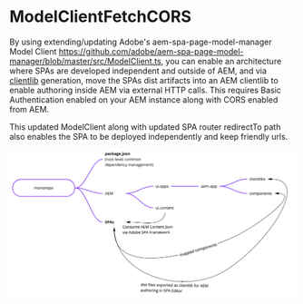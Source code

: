 # ModelClientFetchCORS

By using extending/updating Adobe's aem-spa-page-model-manager Model Client https://github.com/adobe/aem-spa-page-model-manager/blob/master/src/ModelClient.ts, you can enable an architecture where SPAs are developed independent and outside of AEM, and via [clientlib](https://github.com/wcm-io-frontend/aem-clientlib-generator) generation, move the SPAs dist artifacts into an AEM clientlib to enable authoring inside AEM via external HTTP calls. This requires Basic Authentication enabled on your AEM instance along with CORS enabled from AEM.

This updated ModelClient along with updated SPA router redirectTo path also enables the SPA to be deployed independently and keep friendly urls.

![aem-external-spa](https://raw.githubusercontent.com/iameduardod/ModelClientFetchCORS/main/aem-external-spa.jpg)
